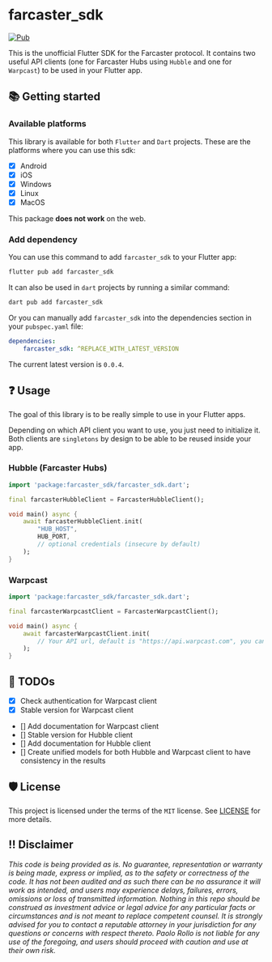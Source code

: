 # farcaster_sdk

[](farcaster_sdk)[![Pub](https://img.shields.io/pub/v/farcaster_sdk.svg?label=dev&include_prereleases)](https://pub.dev/packages/farcaster_sdk)

This is the unofficial Flutter SDK for the Farcaster protocol. It contains two useful API clients (one for Farcaster Hubs using `Hubble` and one for `Warpcast`) to be used in your Flutter app.

## 📚 Getting started

### Available platforms

This library is available for both `Flutter` and `Dart` projects. These are the platforms where you can use this sdk:
- [x] Android
- [x] iOS
- [x] Windows
- [x] Linux
- [x] MacOS

This package **does not work** on the web.

### Add dependency

You can use this command to add `farcaster_sdk` to your Flutter app:

```bash
flutter pub add farcaster_sdk
```

It can also be used in `dart` projects by running a similar command:

```bash
dart pub add farcaster_sdk
```

Or you can manually add `farcaster_sdk` into the dependencies section in your `pubspec.yaml` file:

```yaml
dependencies:
    farcaster_sdk: ^REPLACE_WITH_LATEST_VERSION
```

The current latest version is `0.0.4`.

## ❓ Usage

The goal of this library is to be really simple to use in your Flutter apps. 

Depending on which API client you want to use, you just need to initialize it. Both clients are `singletons` by design to be able to be reused inside your app.

### Hubble (Farcaster Hubs)

```dart
import 'package:farcaster_sdk/farcaster_sdk.dart';

final farcasterHubbleClient = FarcasterHubbleClient();

void main() async {
    await farcasterHubbleClient.init(
        "HUB_HOST",
        HUB_PORT,
        // optional credentials (insecure by default)
    );
}
```

### Warpcast

```dart
import 'package:farcaster_sdk/farcaster_sdk.dart';

final farcasterWarpcastClient = FarcasterWarpcastClient();

void main() async {
    await farcasterWarpcastClient.init(
        // Your API url, default is "https://api.warpcast.com", you can leave this blank.
    );
}
```

## 🧾 TODOs

- [x] Check authentication for Warpcast client
- [x] Stable version for Warpcast client
- [] Add documentation for Warpcast client
- [] Stable version for Hubble client
- [] Add documentation for Hubble client
- [] Create unified models for both Hubble and Warpcast client to have consistency in the results

## 🛡️ License

This project is licensed under the terms of the `MIT` license. See [LICENSE](/LICENSE) for more details.

## ‼️ Disclaimer

_This code is being provided as is. No guarantee, representation or warranty is being made, express or implied, as to the safety or correctness of the code. It has not been audited and as such there can be no assurance it will work as intended, and users may experience delays, failures, errors, omissions or loss of transmitted information. Nothing in this repo should be construed as investment advice or legal advice for any particular facts or circumstances and is not meant to replace competent counsel. It is strongly advised for you to contact a reputable attorney in your jurisdiction for any questions or concerns with respect thereto. Paolo Rollo is not liable for any use of the foregoing, and users should proceed with caution and use at their own risk._
